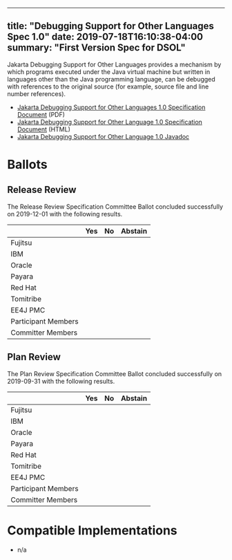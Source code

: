 <!-- Template for the root page of a specification release -->
---
title: "Debugging Support for Other Languages Spec 1.0"
date: 2019-07-18T16:10:38-04:00
summary: "First Version Spec for DSOL"
---
Jakarta Debugging Support for Other Languages provides a mechanism by which 
programs executed under the Java virtual machine but written in languages 
other than the Java programming language, can be debugged with references to
the original source (for example, source file and line number references).

* [Jakarta Debugging Support for Other Languages 1.0 Specification Document](./jdsol_1.0.pdf) (PDF)
* [Jakarta Debugging Support for Other Language 1.0 Specification Document](./jdsol_1.0.html) (HTML)
* [Jakarta  Debugging Support for Other Language 1.0 Javadoc](./apidocs)

# Ballots

## Release Review

The Release Review Specification Committee Ballot concluded successfully on 2019-12-01 with the following results.

|                       |  Yes    | No      | Abstain  |
|-----------------------|---------|---------|----------|
|Fujitsu                |         |         |          |
|IBM                    |         |         |          |
|Oracle                 |         |         |          |
|Payara                 |         |         |          |
|Red Hat                |         |         |          |
|Tomitribe              |         |         |          |
|EE4J PMC               |         |         |          |
|Participant Members    |         |         |          |
|Committer Members      |         |         |          |

## Plan Review

The Plan Review Specification Committee Ballot concluded successfully on 2019-09-31 with the following results.

|                       |  Yes    | No  | Abstain  |
|-----------------------|---------|-----|----------|
|Fujitsu                |         |     |          |
|IBM                    |         |     |          |
|Oracle                 |         |     |          |
|Payara                 |         |     |          |
|Red Hat                |         |     |          |
|Tomitribe              |         |     |          |
|EE4J PMC               |         |     |          |
|Participant Members    |         |     |          |
|Committer Members      |         |     |          |

# Compatible Implementations

* n/a 
